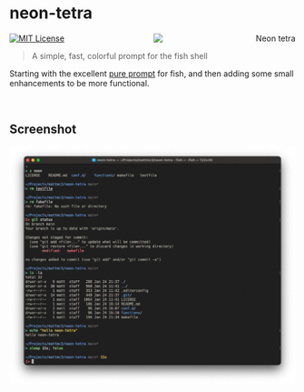 # neon-tetra

<a title="Azul [Copyrighted free use], via Wikimedia Commons"
   href="https://commons.wikimedia.org/wiki/File:NeonTetra.JPG"
   align="right">
<img align="right"
     width="250"
     alt="Neon tetra"
     src="https://upload.wikimedia.org/wikipedia/commons/5/5c/NeonTetra.JPG">
</a>

[![MIT License](https://img.shields.io/badge/license-MIT-007EC7.svg?style=flat-square)](/LICENSE)

> A simple, fast, colorful prompt for the fish shell

Starting with the excellent [pure prompt][pure] for fish, and then adding some small enhancements to be more functional.

<div style="clear:both">&nbsp;</div>

## Screenshot

![screenshot][screenshot]

[pure]: https://github.com/pure-fish/pure
[screenshot]: https://raw.githubusercontent.com/mattmc3/neon-tetra/resources/img/neon-tetra-terminal.png
